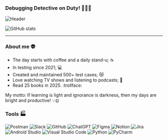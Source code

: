 ### Debugging Detective on Duty! 🕵️‍♂️🚨

![Header](https://github.com/vnasyrov/vnasyrov/blob/main/assets/giphy.gif)

![GitHub stats](https://github-readme-stats.vercel.app/api?username=vnasyrov&show_icons=true&theme=dracula)

---

### About me 👽
- The day starts with coffee and a daily stand-u; ☕ 
- In testing since 2021; 💻  
- Created and maintained 500+ test cases; 😻  
- Love watching TV shows and listening to podcasts; 🎥  
- Read 25 books in 2025. :trollface: 

My motto: If learning is light and ignorance is darkness, then my days are bright and productive! 💡🌞



### Tools 🏭

![Postman](https://img.shields.io/badge/Postman-FF6C37?style=for-the-badge&logo=postman&logoColor=white)
![Slack](https://img.shields.io/badge/Slack-4A154B?style=for-the-badge&logo=slack&logoColor=white)
![GitHub](https://img.shields.io/badge/github-%23121011.svg?style=for-the-badge&logo=github&logoColor=white)
![ChatGPT](https://img.shields.io/badge/chatGPT-74aa9c?style=for-the-badge&logo=openai&logoColor=white)
![Figma](https://img.shields.io/badge/figma-%23F24E1E.svg?style=for-the-badge&logo=figma&logoColor=white)
![Notion](https://img.shields.io/badge/Notion-%23000000.svg?style=for-the-badge&logo=notion&logoColor=white)
![Jira](https://img.shields.io/badge/jira-%230A0FFF.svg?style=for-the-badge&logo=jira&logoColor=white)
![Android Studio](https://img.shields.io/badge/Android%20Studio-3DDC84.svg?style=for-the-badge&logo=android-studio&logoColor=white)
![Visual Studio Code](https://img.shields.io/badge/Visual%20Studio%20Code-0078d7.svg?style=for-the-badge&logo=visual-studio-code&logoColor=white)
![Python](https://img.shields.io/badge/python-3670A0?style=for-the-badge&logo=python&logoColor=ffdd54)
![PyCharm](https://img.shields.io/badge/pycharm-143?style=for-the-badge&logo=pycharm&logoColor=white)

